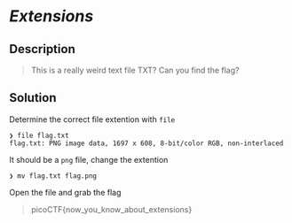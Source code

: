 # **_Extensions_**
## Description
> This is a really weird text file TXT? Can you find the flag?

## Solution
Determine the correct file extention with `file`
```console
❯ file flag.txt
flag.txt: PNG image data, 1697 x 608, 8-bit/color RGB, non-interlaced
```
It should be a `png` file, change the extention
```console
❯ mv flag.txt flag.png
```
Open the file and grab the flag
> picoCTF{now_you_know_about_extensions}